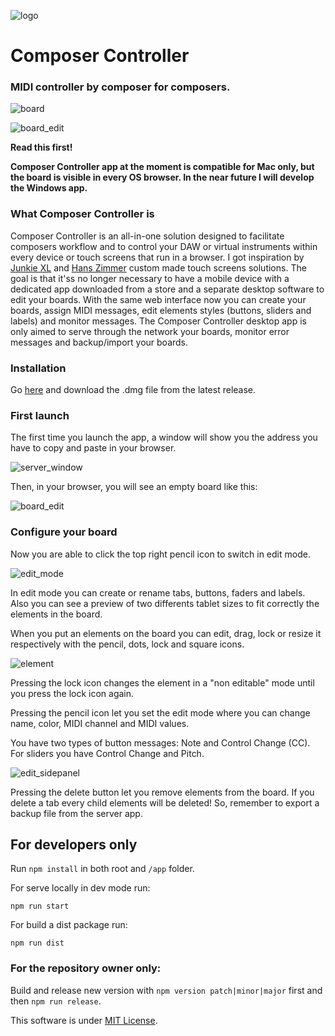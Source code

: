 ![logo](readme_images/icon_readme.png)

# Composer Controller

### MIDI controller by composer for composers.

![board](readme_images/board.png)


![board_edit](readme_images/board_edit.png)

**Read this first!**

**Composer Controller app at the moment is compatible for Mac only, but the board is visible in every OS browser. 
In the near future I will develop the Windows app.**

### What Composer Controller is

Composer Controller is an all-in-one solution designed to facilitate composers workflow and to control your DAW or virtual instruments within every device or touch screens that run in a browser.
I got inspiration by [Junkie XL](https://www.youtube.com/watch?v=RSl_unnPab0``) and [Hans Zimmer](hans-zimmer.jpg) custom made touch screens solutions.
The goal is that it'ss no longer necessary to have a mobile device with a dedicated app downloaded from a store and a separate desktop software to edit your boards. 
With the same web interface now you can create your boards, assign MIDI messages, edit elements styles (buttons, sliders and labels) and monitor messages. 
The Composer Controller desktop app is only aimed to serve through the network your boards, monitor error messages and backup/import your boards. 

### Installation

Go [here](https://github.com/alearcy/composer_controller/releases) and download the .dmg file from the latest release.

### First launch

The first time you launch the app, a window will show you the address you have to copy and paste in your browser. 

![server_window](readme_images/server.png)

Then, in your browser, you will see an empty board like this:

![board_edit](readme_images/board_empty.png)

### Configure your board

Now you are able to click the top right pencil icon to switch in edit mode.

![edit_mode](readme_images/edit_mode.png)

In edit mode you can create or rename tabs, buttons, faders and labels. Also you can see a preview of two differents tablet sizes to fit correctly the elements in the board.

When you put an elements on the board you can edit, drag, lock or resize it respectively with the pencil, dots, lock and square icons.

![element](readme_images/element.png)

Pressing the lock icon changes the element in a "non editable" mode until you press the lock icon again.

Pressing the pencil icon let you set the edit mode where you can change name, color, MIDI channel and MIDI values.

You have two types of button messages: Note and Control Change (CC). For sliders you have Control Change and Pitch. 

![edit_sidepanel](readme_images/edit_sidepanel.png)

Pressing the delete button let you remove elements from the board. If you delete a tab every child elements will be deleted! 
So, remember to export a backup file from the server app.

## For developers only

Run `npm install` in both root and `/app` folder.

For serve locally in dev mode run:

`npm run start`

For build a dist package run:

`npm run dist`

### For the repository owner only:

Build and release new version with `npm version patch|minor|major` first and then `npm run release`.

This software is under [MIT License](LICENSE.md).
